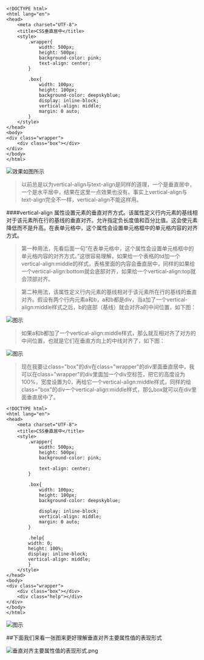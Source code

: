 ````
<!DOCTYPE html>
<html lang="en">
<head>
    <meta charset="UTF-8">
    <title>CSS垂直居中</title>
    <style>
        .wrapper{
            width: 500px;
            height: 500px;
            background-color: pink;
            text-align: center;
        }

        .box{
            width: 100px;
            height: 100px;
            background-color: deepskyblue;
            display: inline-block;
            vertical-align: middle;
            margin: 0 auto;
        }
    </style>
</head>
<body>
<div class="wrapper">
    <div class="box"></div>
</div>
</body>
</html>
````

![效果如图所示](http://upload-images.jianshu.io/upload_images/3229842-f4b88e6af61acd2b.png?imageMogr2/auto-orient/strip%7CimageView2/2/w/1240)
>以前总是以为vertical-align与text-align是同样的道理，一个是垂直居中，一个是水平居中，结果在这里一点效果也没有。事实上vertical-align与text-align完全不一样，vertical-align不能这样用。

####vertical-align 属性设置元素的垂直对齐方式。该属性定义行内元素的基线相对于该元素所在行的基线的垂直对齐。允许指定负长度值和百分比值。这会使元素降低而不是升高。在表单元格中，这个属性会设置单元格框中的单元格内容的对齐方式。

>第一种用法，先看后面一句“在表单元格中，这个属性会设置单元格框中的单元格内容的对齐方式。”这很容易理解，如果给一个表格的td加一个vertical-align:middle的样式，表格里面的内容会垂直居中，同样的如果给一个vertical-align:bottom就会底部对齐，如果给一个vertical-align:top就会顶部对齐。


>第二种用法，该属性定义行内元素的基线相对于该元素所在行的基线的垂直对齐。假设有两个行内元素a和b，a和b都是div，当a加了一个vertical-align:middle样式之后，b的底部（基线）就会对齐a的中间位置，如下图：

![图示](http://upload-images.jianshu.io/upload_images/3229842-5c86bf97eef51728.png?imageMogr2/auto-orient/strip%7CimageView2/2/w/1240)

>如果a和b都加了一个vertical-align:middle样式，那么就互相对齐了对方的中间位置，也就是它们在垂直方向上的中线对齐了，如下图：

![图示](http://upload-images.jianshu.io/upload_images/3229842-d205321844c529a4.png?imageMogr2/auto-orient/strip%7CimageView2/2/w/1240)

>现在我要让class="box"的div在class="wrapper"的div里面垂直居中，我可以在class="wrapper"的div里面加一个div空标签，把它的高度设为100%，宽度设置为0，再给它一个vertical-align:middle样式，同样的给class="box"的div一个vertical-align:middle样式，那么box就可以在div里面垂直居中了。

````
<!DOCTYPE html>
<html lang="en">
<head>
    <meta charset="UTF-8">
    <title>CSS垂直居中</title>
    <style>
        .wrapper{
            width: 500px;
            height: 500px;
            background-color: pink;

            text-align: center;
        }

        .box{
            width: 100px;
            height: 100px;
            background-color: deepskyblue;

            display: inline-block;
            vertical-align: middle;
            margin: 0 auto;
        }

        .help{
        width: 0;
        height: 100%;
        display: inline-block;
        vertical-align: middle;
        }
    </style>
</head>
<body>
<div class="wrapper">
    <div class="box"></div>
    <div class="help"></div>
</div>
</body>
</html>
````

![图示](http://upload-images.jianshu.io/upload_images/3229842-ae649e6ff036dd75.png?imageMogr2/auto-orient/strip%7CimageView2/2/w/1240)


##下面我们来看一张图来更好理解垂直对齐主要属性值的表现形式

![垂直对齐主要属性值的表现形式.png](http://upload-images.jianshu.io/upload_images/3229842-bd636d582f21a29b.png?imageMogr2/auto-orient/strip%7CimageView2/2/w/1240)
